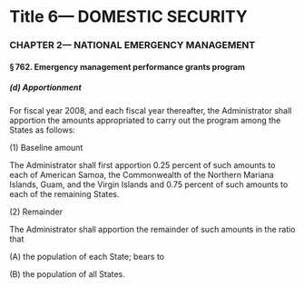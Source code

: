 
# Title 6— DOMESTIC SECURITY
### CHAPTER 2— NATIONAL EMERGENCY MANAGEMENT
#### § 762. Emergency management performance grants program
##### (d) Apportionment

For fiscal year 2008, and each fiscal year thereafter, the Administrator shall apportion the amounts appropriated to carry out the program among the States as follows:

(1) Baseline amount

The Administrator shall first apportion 0.25 percent of such amounts to each of American Samoa, the Commonwealth of the Northern Mariana Islands, Guam, and the Virgin Islands and 0.75 percent of such amounts to each of the remaining States.

(2) Remainder

The Administrator shall apportion the remainder of such amounts in the ratio that

(A) the population of each State; bears to

(B) the population of all States.
